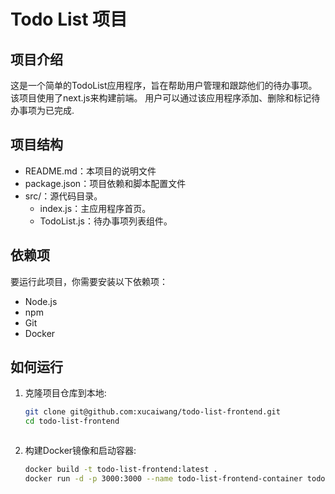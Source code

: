 # Todo List 项目

## 项目介绍

这是一个简单的TodoList应用程序，旨在帮助用户管理和跟踪他们的待办事项。该项目使用了next.js来构建前端。
用户可以通过该应用程序添加、删除和标记待办事项为已完成.

## 项目结构

- README.md：本项目的说明文件
- package.json：项目依赖和脚本配置文件
- src/：源代码目录。
  - index.js：主应用程序首页。
  - TodoList.js：待办事项列表组件。

## 依赖项
要运行此项目，你需要安装以下依赖项：
- Node.js
- npm 
- Git
- Docker

## 如何运行
1. 克隆项目仓库到本地:
    ```bash
    git clone git@github.com:xucaiwang/todo-list-frontend.git
    cd todo-list-frontend
    ```
    
    ```
2. 构建Docker镜像和启动容器:
    ```bash
    docker build -t todo-list-frontend:latest .
    docker run -d -p 3000:3000 --name todo-list-frontend-container todo-list-frontend:latest
    ```